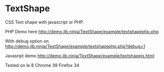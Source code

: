 TextShape
=========

CSS Text shape with javascript or PHP.

PHP Demo here http://demo.jlb.ninja/TextShape/example/textshapephp.php

With debug option on http://demo.jlb.ninja/TextShape/example/textshapephp.php?debug=1 

Javasript demo  http://demo.jlb.ninja/TextShape/example/textshapejs.html

Tested on
	Ie 8
	Chrome 39
	Firefox 34
	
